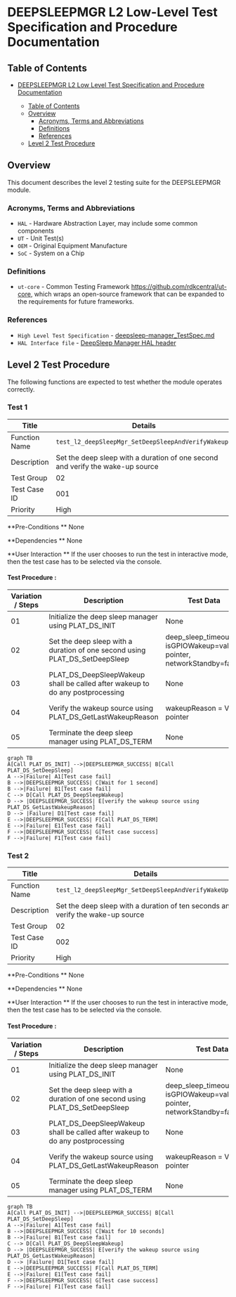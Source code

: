 # DEEPSLEEPMGR L2 Low-Level Test Specification and Procedure Documentation

## Table of Contents

- [DEEPSLEEPMGR L2 Low Level Test Specification and Procedure Documentation](#deepsleepmgr-l2-low-level-test-specification-and-procedure-documentation)

  - [Table of Contents](#table-of-contents)
  - [Overview](#overview)
    - [Acronyms, Terms and Abbreviations](#acronyms-terms-and-abbreviations)
    - [Definitions](#definitions)
    - [References](#references)
  - [Level 2 Test Procedure](#level-2-test-procedure)

## Overview

This document describes the level 2 testing suite for the DEEPSLEEPMGR module.

### Acronyms, Terms and Abbreviations

- `HAL` \- Hardware Abstraction Layer, may include some common components
- `UT`  \- Unit Test(s)
- `OEM`  \- Original Equipment Manufacture
- `SoC`  \- System on a Chip

### Definitions

  - `ut-core` \- Common Testing Framework <https://github.com/rdkcentral/ut-core>, which wraps an open-source framework that can be expanded to the requirements for future frameworks.

### References
- `High Level Test Specification` - [deepsleep-manager_TestSpec.md](deepsleep-manager_TestSpec.md)
- `HAL Interface file` -  [DeepSleep Manager HAL header](https://github.com/rdkcentral/rdk-halif-deepsleep_manager/blob/main/include/deepSleepMgr.h)

## Level 2 Test Procedure

The following functions are expected to test whether the module operates correctly.

### Test 1

|Title|Details|
|--|--|
|Function Name|`test_l2_deepSleepMgr_SetDeepSleepAndVerifyWakeup1`|
|Description|Set the deep sleep with a duration of one second and verify the wake-up source|
|Test Group|02|
|Test Case ID|001|
|Priority|High|

**Pre-Conditions **
None

**Dependencies **
None

**User Interaction **
If the user chooses to run the test in interactive mode, then the test case has to be selected via the console.

#### Test Procedure :

| Variation / Steps | Description | Test Data | Expected Result | Notes|
| -- | --------- | ---------- | -------------- | ----- |
| 01 | Initialize the deep sleep manager using PLAT_DS_INIT | None | DEEPSLEEPMGR_SUCCESS | Should be successful |
| 02 | Set the deep sleep with a duration of one second using PLAT_DS_SetDeepSleep | deep_sleep_timeout=1, isGPIOWakeup=valid pointer, networkStandby=false | DEEPSLEEPMGR_SUCCESS | Should be successful |
| 03 | PLAT_DS_DeepSleepWakeup shall be called after wakeup to do any postprocessing | None | DEEPSLEEPMGR_SUCCESS | Should be successful |
| 04 | Verify the wakeup source using PLAT_DS_GetLastWakeupReason | wakeupReason = Valid pointer | isGPIOWakeup=false, wakeup reason = DEEPSLEEP_WAKEUPREASON_TIMER | Should be successful |
| 05 | Terminate the deep sleep manager using PLAT_DS_TERM | None | DEEPSLEEPMGR_SUCCESS | Should be successful |

```mermaid
graph TB
A[Call PLAT_DS_INIT] -->|DEEPSLEEPMGR_SUCCESS| B[Call PLAT_DS_SetDeepSleep]
A -->|Failure| A1[Test case fail]
B -->|DEEPSLEEPMGR_SUCCESS| C[Wait for 1 second]
B -->|Failure| B1[Test case fail]
C --> D[Call PLAT_DS_DeepSleepWakeup]
D --> |DEEPSLEEPMGR_SUCCESS| E[verify the wakeup source using PLAT_DS_GetLastWakeupReason]
D --> |Failure| D1[Test case fail]
E -->|DEEPSLEEPMGR_SUCCESS| F[Call PLAT_DS_TERM]
E -->|Failure| E1[Test case fail]
F -->|DEEPSLEEPMGR_SUCCESS| G[Test case success]
F -->|Failure| F1[Test case fail]
```


### Test 2

|Title|Details|
|--|--|
|Function Name|`test_l2_deepSleepMgr_SetDeepSleepAndVerifyWakeUp10`|
|Description|Set the deep sleep with a duration of ten seconds and verify the wake-up source|
|Test Group|02|
|Test Case ID|002|
|Priority|High|

**Pre-Conditions **
None

**Dependencies **
None

**User Interaction **
If the user chooses to run the test in interactive mode, then the test case has to be selected via the console.

#### Test Procedure :

| Variation / Steps | Description | Test Data | Expected Result | Notes|
| -- | --------- | ---------- | -------------- | ----- |
| 01 | Initialize the deep sleep manager using PLAT_DS_INIT | None | DEEPSLEEPMGR_SUCCESS | Should be successful |
| 02 | Set the deep sleep with a duration of one second using PLAT_DS_SetDeepSleep | deep_sleep_timeout=10sec, isGPIOWakeup=valid pointer, networkStandby=false | DEEPSLEEPMGR_SUCCESS | Should be successful |
| 03 | PLAT_DS_DeepSleepWakeup shall be called after wakeup to do any postprocessing | None | DEEPSLEEPMGR_SUCCESS | Should be successful |
| 04 | Verify the wakeup source using PLAT_DS_GetLastWakeupReason | wakeupReason = Valid pointer | isGPIOWakeup=false, wakeup reason = DEEPSLEEP_WAKEUPREASON_TIMER | Should be successful |
| 05 | Terminate the deep sleep manager using PLAT_DS_TERM | None | DEEPSLEEPMGR_SUCCESS | Should be successful |

```mermaid
graph TB
A[Call PLAT_DS_INIT] -->|DEEPSLEEPMGR_SUCCESS| B[Call PLAT_DS_SetDeepSleep]
A -->|Failure| A1[Test case fail]
B -->|DEEPSLEEPMGR_SUCCESS| C[Wait for 10 seconds]
B -->|Failure| B1[Test case fail]
C --> D[Call PLAT_DS_DeepSleepWakeup]
D --> |DEEPSLEEPMGR_SUCCESS| E[verify the wakeup source using PLAT_DS_GetLastWakeupReason]
D --> |Failure| D1[Test case fail]
E -->|DEEPSLEEPMGR_SUCCESS| F[Call PLAT_DS_TERM]
E -->|Failure| E1[Test case fail]
F -->|DEEPSLEEPMGR_SUCCESS| G[Test case success]
F -->|Failure| F1[Test case fail]
```


